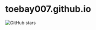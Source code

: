 # toebay007.github.io
![GitHub stars](https://img.shields.io/github/stars/toebay007/toebay007.github.io?style=social)
